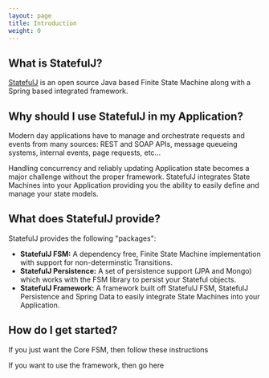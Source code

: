 ```yaml
---
layout: page
title: Introduction
weight: 0
---
```


## What is StatefulJ?

[StatefulJ](http://www.statefulj.org) is an open source Java based Finite State Machine along with a Spring based integrated framework.


## Why should I use StatefulJ in my Application?

Modern day applications have to manage and orchestrate requests and events from many sources: REST and SOAP APIs, message queueing systems, internal events, page requests, etc...

Handling concurrency and reliably updating Application state becomes a major challenge without the proper framework.  StatefulJ integrates State Machines into your Application providing you the ability to easily define and manage your state models.

## What does StatefulJ provide?

StatefulJ provides the following "packages":

* **StatefulJ FSM:** A dependency free, Finite State Machine implementation with support for non-determinstic Transitions.
* **StatefulJ Persistence:** A set of persistence support (JPA and Mongo) which works with the FSM library to persist your Stateful objects.
* **StatefulJ Framework:** A framework built off StatefulJ FSM, StatefulJ Persistence and Spring Data to easily integrate State Machines into your Application.

## How do I get started?

If you just want the Core FSM, then follow these instructions

If you want to use the framework, then go here

